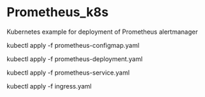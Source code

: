# Prometheus_k8s
Kubernetes example for deployment of Prometheus alertmanager


kubectl apply -f prometheus-configmap.yaml

kubectl apply -f prometheus-deployment.yaml

kubectl apply -f prometheus-service.yaml

kubectl apply -f ingress.yaml

